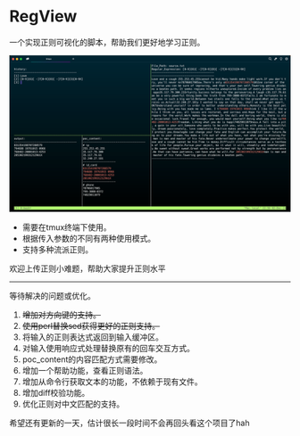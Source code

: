 # RegView
一个实现正则可视化的脚本，帮助我们更好地学习正则。

![jpg](./run.jpg)

- 需要在tmux终端下使用。
- 根据传入参数的不同有两种使用模式。
- 支持多种流派正则。

欢迎上传正则小难题，帮助大家提升正则水平

---
等待解决的问题或优化。
1. ~~增加对方向键的支持。~~
2. ~~使用perl替换sed获得更好的正则支持。~~
3. 将输入的正则表达式返回到输入缓冲区。
4. 对输入使用响应式处理替换原有的回车交互方式。
5. poc_content的内容匹配方式需要修改。
6. 增加一个帮助功能，查看正则语法。
7. 增加从命令行获取文本的功能，不依赖于现有文件。
8. 增加diff校验功能。
9. 优化正则对中文匹配的支持。

希望还有更新的一天，估计很长一段时间不会再回头看这个项目了hah
